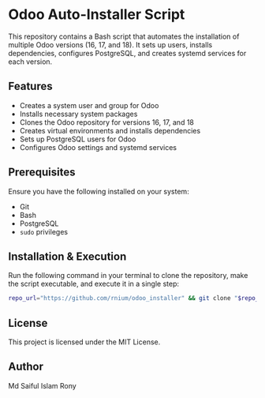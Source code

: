 # Odoo Auto-Installer Script

This repository contains a Bash script that automates the installation of multiple Odoo versions (16, 17, and 18). It sets up users, installs dependencies, configures PostgreSQL, and creates systemd services for each version.

## Features
- Creates a system user and group for Odoo
- Installs necessary system packages
- Clones the Odoo repository for versions 16, 17, and 18
- Creates virtual environments and installs dependencies
- Sets up PostgreSQL users for Odoo
- Configures Odoo settings and systemd services

## Prerequisites
Ensure you have the following installed on your system:
- Git
- Bash
- PostgreSQL
- `sudo` privileges

## Installation & Execution
Run the following command in your terminal to clone the repository, make the script executable, and execute it in a single step:

```bash
repo_url="https://github.com/rnium/odoo_installer" && git clone "$repo_url" && cd "$(basename "$repo_url")" && chmod +x setup.sh && sudo ./setup.sh
```

## License
This project is licensed under the MIT License.

## Author
Md Saiful Islam Rony

